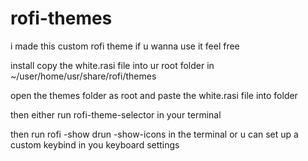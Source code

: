 # rofi-themes

i made this custom rofi theme if u wanna use it feel free 

install copy the white.rasi file into ur root folder in ~/user/home/usr/share/rofi/themes

open the themes folder as root and paste the white.rasi file into folder

then either run rofi-theme-selector in your terminal 

then run  rofi -show drun -show-icons in the terminal or u can set up a custom keybind in you keyboard settings 
